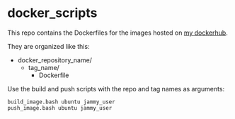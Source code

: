 # docker_scripts

This repo contains the Dockerfiles for the images hosted on [my dockerhub](https://hub.docker.com/u/iancolwell).

They are organized like this:

- docker_repository_name/
	- tag_name/
		- Dockerfile

Use the build and push scripts with the repo and tag names as arguments:

```
build_image.bash ubuntu jammy_user
push_image.bash ubuntu jammy_user
```
